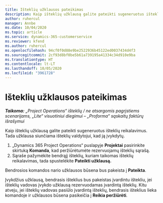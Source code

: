 ```yaml
---
title: Išteklių užklausos pateikimas
description: Kaip išteklių užklausą galite pateikti sugeneruotus išteklių reikalavimus. Tada užklausa siunčiama išteklių valdytojui, kad ją įvykdytų.
author: ruhercul
manager: Annbe
ms.date: 10/04/2020
ms.topic: article
ms.service: dynamics-365-customerservice
ms.reviewer: kfend
ms.author: ruhercul
ms.openlocfilehash: 94cf0f0d88e9be2522936b45122ed0037434d4f3
ms.sourcegitcommit: 2cf93d8bf0be5b61a739195a41334c34d910e9ba
ms.translationtype: HT
ms.contentlocale: lt-LT
ms.lasthandoff: 10/05/2020
ms.locfileid: "3961728"
---
```

# <a name="submit-a-resource-request"></a>Išteklių užklausos pateikimas

_**Taikoma:** „Project Operations“ išteklių / ne atsargomis pagrįstiems scenarijams, „Lite“ visuotiniui diegimui – „Proforma“ sąskaitų faktūrų išrašymui_

Kaip išteklių užklausą galite pateikti sugeneruotus išteklių reikalavimus. Tada užklausa siunčiama išteklių valdytojui, kad ją įvykdytų.

1. „Dynamics 365 Project Operations“ puslapyje **Projektai** pasirinkite skirtuką **Komanda**, kad peržiūrėtumėte rezervuojamų išteklių sąrašą. 
2. Sąraše pažymėkite bendrąjį išteklių, kuriam taikomas išteklių reikalavimas, tada spustelėkite **Pateikti užklausą.**

Bendrosios komandos nario užklausos būsena bus pakeista į **Pateikta**.

Įvykdžius užklausą, bendrasis išteklius bus pakeistas įvardintu ištekliu, jei išteklių vadovas įvykdo užklausą rezervuodamas įvardintą išteklių. Kitu atveju, jei išteklių vadovas pasiūlo įvardintą išteklių, bendrasis išteklius lieka komandoje ir užklausos būsena pasikeičia į **Reikia peržiūrėti**.
